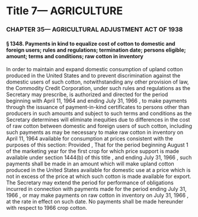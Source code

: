 
# Title 7— AGRICULTURE
### CHAPTER 35— AGRICULTURAL ADJUSTMENT ACT OF 1938
#### § 1348. Payments in kind to equalize cost of cotton to domestic and foreign users; rules and regulations; termination date; persons eligible; amount; terms and conditions; raw cotton in inventory

In order to maintain and expand domestic consumption of upland cotton produced in the United States and to prevent discrimination against the domestic users of such cotton, notwithstanding any other provision of law, the Commodity Credit Corporation, under such rules and regulations as the Secretary may prescribe, is authorized and directed for the period beginning with April 11, 1964 and ending July 31, 1966 , to make payments through the issuance of payment-in-kind certificates to persons other than producers in such amounts and subject to such terms and conditions as the Secretary determines will eliminate inequities due to differences in the cost of raw cotton between domestic and foreign users of such cotton, including such payments as may be necessary to make raw cotton in inventory on April 11, 1964 available for consumption at prices consistent with the purposes of this section: Provided , That for the period beginning August 1 of the marketing year for the first crop for which price support is made available under section 1444(b) of this title , and ending July 31, 1966 , such payments shall be made in an amount which will make upland cotton produced in the United States available for domestic use at a price which is not in excess of the price at which such cotton is made available for export. The Secretary may extend the period for performance of obligations incurred in connection with payments made for the period ending July 31, 1966 , or may make payments on raw cotton in inventory on July 31, 1966 , at the rate in effect on such date. No payments shall be made hereunder with respect to 1966 crop cotton.
